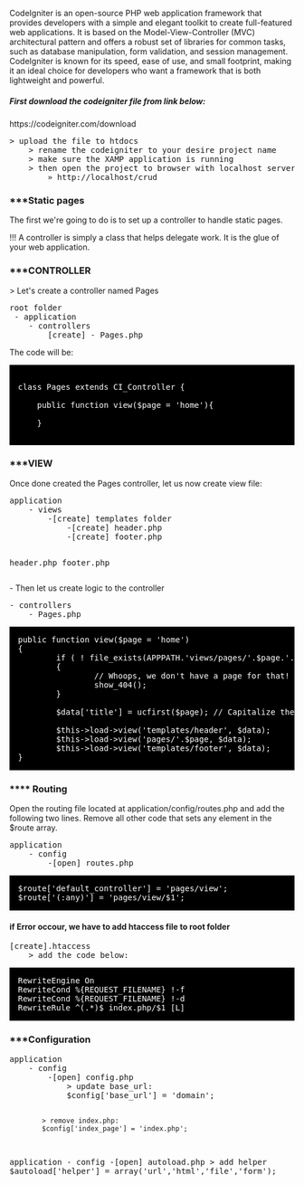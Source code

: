<p>CodeIgniter is an open-source PHP web application framework that provides developers with a simple and elegant toolkit to create full-featured web applications. It is based on the Model-View-Controller (MVC) architectural pattern and offers a robust set of libraries for common tasks, such as database manipulation, form validation, and session management. CodeIgniter is known for its speed, ease of use, and small footprint, making it an ideal choice for developers who want a framework that is both lightweight and powerful.</p>

<h5>First download the codeigniter file from link below:</h5>
https://codeigniter.com/download

<pre>
> upload the file to htdocs
	> rename the codeigniter to your desire project name
	> make sure the XAMP application is running
	> then open the project to browser with localhost server
		» http://localhost/crud
</pre>

<h3>***Static pages</h3>
<p>The first we're going to do is to set up a controller to handle static pages.</p>

<p>!!! A controller is simply a class that helps delegate work. It is the glue of your web application.</p>

<h3>***CONTROLLER</h3>
<p>> Let's create a controller named Pages</p>

<pre>
root folder
 - application
	- controllers
		[create] - Pages.php
</pre>
<p>The code will be:</p>

<pre style="background: black; color: #fff; padding: 15px;">

class Pages extends CI_Controller {

	public function view($page = 'home'){
		
	}

</pre>


<h3>***VIEW</h3>
<p>Once done created the Pages controller, let us now create view file:</p>
<pre>
application
	- views 
		-[create] templates folder
			-[create] header.php
			-[create] footer.php
			
header.php
footer.php
</pre>

<p>- Then let us create logic to the controller</p>

<pre>
- controllers
	- Pages.php
</pre>


<pre style="background: black; color: #fff; padding: 15px;">
public function view($page = 'home')
{
        if ( ! file_exists(APPPATH.'views/pages/'.$page.'.php'))
        {
                // Whoops, we don't have a page for that!
                show_404();
        }

        $data['title'] = ucfirst($page); // Capitalize the first letter

        $this->load->view('templates/header', $data);
        $this->load->view('pages/'.$page, $data);
        $this->load->view('templates/footer', $data);
}
</pre>


<h3>**** Routing</h3>
<p>Open the routing file located at application/config/routes.php and add the following two lines. Remove all other code that sets any element in the $route array.</p>

<pre>
application
	- config
		-[open] routes.php
</pre>

<pre style="background: black; color: #fff; padding: 15px;">
$route['default_controller'] = 'pages/view';
$route['(:any)'] = 'pages/view/$1';
</pre>


<h4>if Error occour, we have to add htaccess file to root folder</h4>
<pre>
[create].htaccess
	> add the code below:
</pre>

<pre style="background: black; color: #fff; padding: 15px;">
RewriteEngine On
RewriteCond %{REQUEST_FILENAME} !-f
RewriteCond %{REQUEST_FILENAME} !-d
RewriteRule ^(.*)$ index.php/$1 [L]
</pre>

<h3>***Configuration</h3>
<pre>
application
	- config
		-[open] config.php
			> update base_url:
			$config['base_url'] = 'domain';
			
			> remove index.php:
			$config['index_page'] = 'index.php';
			
		
application
	- config
		-[open] autoload.php
			> add helper
			$autoload['helper'] = array('url','html','file','form');
</pre>
